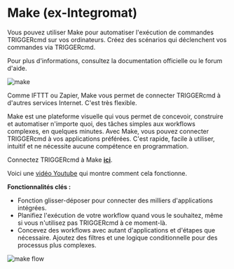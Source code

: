 # Make (ex-Integromat)

Vous pouvez utiliser Make pour automatiser l'exécution de commandes TRIGGERcmd sur vos ordinateurs. Créez des scénarios qui déclenchent vos commandes via TRIGGERcmd.

Pour plus d'informations, consultez la documentation officielle ou le forum d'aide.

![make](https://triggercmdagents.s3.amazonaws.com/Pics/Make-Formerly-Integromat-Primary-Version.jpg)

Comme IFTTT ou Zapier, Make vous permet de connecter TRIGGERcmd à d'autres services Internet. C'est très flexible.

Make est une plateforme visuelle qui vous permet de concevoir, construire et automatiser n'importe quoi, des tâches simples aux workflows complexes, en quelques minutes. Avec Make, vous pouvez connecter TRIGGERcmd à vos applications préférées. C'est rapide, facile à utiliser, intuitif et ne nécessite aucune compétence en programmation.

Connectez TRIGGERcmd à Make **[ici](https://www.make.com/en/integrations/triggercmd?utm_source=triggercmd&utm_medium=partner&utm_campaign=triggercmd-partner-program)**.

Voici une [vidéo Youtube](https://youtu.be/KLCFZpLEnwU) qui montre comment cela fonctionne.

**Fonctionnalités clés :**

* Fonction glisser-déposer pour connecter des milliers d'applications intégrées.
* Planifiez l'exécution de votre workflow quand vous le souhaitez, même si vous n'utilisez pas TRIGGERcmd à ce moment-là.
* Concevez des workflows avec autant d'applications et d'étapes que nécessaire. Ajoutez des filtres et une logique conditionnelle pour des processus plus complexes.

![make flow](https://triggercmdagents.s3.amazonaws.com/Pics/make_flow.png)
